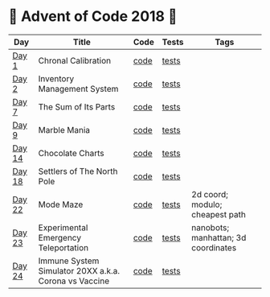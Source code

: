 # 🎁 Advent of Code 2018 🌟

| Day  | Title | Code | Tests | Tags |
| ---- | ----- | ---- | ----- | ---- |
| [Day 1](https://adventofcode.com/2018/day/1)    | Chronal Calibration                                     | [code](../../java/aoc2018/day01/Day1.java) | [tests](../../../test/java/aoc2018/day01/Day1Test.java)      | |
| [Day 2](https://adventofcode.com/2018/day/2)    | Inventory Management System                             | [code](../../java/aoc2018/day02/Day2.java) | [tests](../../../test/java/aoc2018/day02/Day2Test.java)      | |
| [Day 7](https://adventofcode.com/2018/day/7)    | The Sum of Its Parts                                    | [code](day07/Day7.kt)                      | [tests](../../../test/kotlin/aoc2018/day07/Day7KtTest.kt)    | |
| [Day 9](https://adventofcode.com/2018/day/9)    | Marble Mania                                            | [code](day09/Day9.kt)                      | [tests](../../../test/kotlin/aoc2018/day09/Day9KtTest.kt)    | |
| [Day 14](https://adventofcode.com/2018/day/14)  | Chocolate Charts                                        | [code](day14/Day14.kt)                     | [tests](../../../test/kotlin/aoc2018/day14/Day14KtTest.kt)   | |
| [Day 18](https://adventofcode.com/2018/day/18)  | Settlers of The North Pole                              | [code](day18/Day18.kt)                     | [tests](../../../test/kotlin/aoc2018/day18/Day18KtTest.kt)   | |
| [Day 22](https://adventofcode.com/2018/day/22)  | Mode Maze                                               | [code](day22/Day22.kt)                     | [tests](../../../test/kotlin/aoc2018/day22/Day22KtTest.kt)   | 2d coord; modulo; cheapest path     |
| [Day 23](https://adventofcode.com/2018/day/23)  | Experimental Emergency Teleportation                    | [code](day23/Day23.kt)                     | [tests](../../../test/kotlin/aoc2018/day23/Day23KtTest.kt)   | nanobots; manhattan; 3d coordinates |
| [Day 24](https://adventofcode.com/2018/day/24)  | Immune System Simulator 20XX a.k.a. Corona vs Vaccine   | [code](day24/Day24.kt)                     | [tests](../../../test/kotlin/aoc2018/day24/Day24KtTest.kt)   | |
